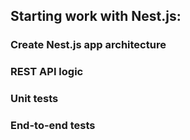 ## Starting work with Nest.js:
### Create Nest.js app architecture
### REST API logic
### Unit tests 
### End-to-end tests
